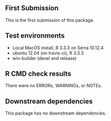 ## First Submission
This is the first submission of this package.

## Test environments

* Local MacOS install, R 3.3.3 on Serra 10.12.4
* ubuntu 12.04 (on travis-ci), R 3.3.3
* win-builder (devel and release)

## R CMD check results
There were no ERRORs, WARNINGs, or NOTEs.

## Downstream dependencies
This package has no downstream dependencies.
